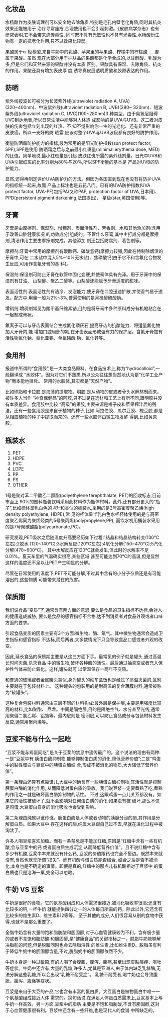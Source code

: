 ## 化妆品   

水杨酸作为皮肤调理剂可以安全地去除角质,特别是毛孔内壁老化角质,同时其抗炎效果还能被用于
治疗寻常痤疮,合理使用也不会引起刺激。《皮肤病学杂志》也有研究表明,它不会带来遗传毒性,
同时既不具有光敏性也不具有光毒性,水杨酸衍生物有一定的抗老化作用,只不过效果比较弱。    

果酸属于α-羟基酸,来自牛奶中的乳酸、苹果里的苹果酸、柠檬中的柠檬酸......都属于果酸。虽然
现在大部分用于护肤品的果酸都是化学合成的,以甘醇酸、乳酸为多,但是它们和天然来源的果酸并没有本质
区别。果酸具有保湿、去除角质、抗炎的作用。果酸还具有增加表皮厚
度,诱导真皮层透明质酸和胶原表达的作用。    

## 防晒

紫外线按波长可被分为长波紫外线(ultraviolet radiation A, UVA)
(320~400nm)、中波紫外线(ultraviolet radiation B, UVB)(280~
320nm)、短波紫外线(ultraviolet radiation C, UVC)(100~280nm)3
种类型。由于臭氧层阻碍UVC到达地表,所以日常生活中能够对人体造
成影响的是UVA与UVB。这二者对皮肤的伤害包括立刻出现的红热、不
知不觉影响你一生的光老化、还有非常严重的皮肤癌。所以一支好的防
晒霜,应该对整个UVA与UVB波段都有良好的防护作用。     

衡量防晒霜防护能力的指标,最为常用的是阳光防护指数(sun protect	factor,	SPF),SPF是使用
防晒霜之后与之前最小红斑量(minimal erythema dose, MED)的比值。简单地说,最小红斑量是引起
皮肤红斑所需的紫外线剂量。日光中UVB和UVA引起红斑的比率分别为80%与20%,所以SPF衡量的基本是
产品对UVB的防护能力。    

显然,还得再制定评价UVA防护力的方法。但因为各国直到现在也没有将防护UVA的指标统一起来,故而
产品上标注也是五花八门。已有的UVA防护指数(UVA protect factor, UVA-PF)包括PA(又称PAF,
protection factor	of UVA,日本用)、PPD(persistent pigment darkening,法国提出)、
星级(star,英国使用)等。    

## 牙膏

牙膏是由摩擦剂、保湿剂、增稠剂、表面活性剂、芳香剂、水和其他添加剂(含用于改善口腔健康状况
的功效成分)组成的。不管什么牙膏,其中主打成分都是摩擦剂,清洁作用主要由摩擦剂完成。其他添加
剂还包括防腐剂、着色剂等。    

摩擦剂:牙膏中常用的摩擦剂有碳酸钙、磷酸氢钙(摩擦力较强,因此在特制除烟渍的牙膏中,可在
二水盐中混入5%~10%无水盐)、焦磷酸钙(由于它不和含氟化合物发生反应,可用作含氟牙膏的基
料)。     

保湿剂:保湿剂可防止牙膏在软管中固化变硬,并使膏体具有光泽。用于牙膏中的保湿剂有甘油、
山梨醇、聚乙二醇等。山梨醇还能赋予牙膏适度的甜味。    

表面活性剂:表面活性剂有洁净、发泡能力,使牙膏在口腔迅速扩散,并使香气易于透发。配方中
用量一般为2%~3%,普遍使用的是月桂醇硫酸钠。    

增稠剂:增稠剂常见为羧甲基纤维素钠,目的是将牙膏中多种原料成分有机地粘合在一起制成膏状。    

氟离子可以与牙齿表面结合生成氟化磷灰石,提高牙齿的抗酸能力、将适量氟化物加入牙膏内,能
增加口腔局部的氟,在牙齿表面形成强有力的保护层。含氟牙膏加有活性物氟化钠、氟化亚锡、单氟磷酸
钠、氟化锌等。    

## 食用剂

报道中所谓的“食用胶”,是一大类食品原料。在食品技术上,称为“hydrocolloid”,一般翻译成
“水胶体”。因为对它们不熟悉,所以公众往往想当然地认为是“化学工业产物”而本能地排斥。
常用的水胶体,其实都是“天然产物”。    

比如琼脂和卡拉胶,是海藻的提取物。明胶,是从动物的皮或者骨头水解熬制而来。被许多人当作
“神奇保健品”的阿胶,只不过是在选材和工艺上有所不同,跟明胶并没有本质差异。食用胶中比较
“高级”的果胶,主要来源是橘子皮和苹果榨汁后的残渣。还有一些食用胶是来自于植物的种子,比如
阿拉伯胶、瓜尔豆胶、槐豆胶,都是从相应植物的种子中提取而来的。还有一些水胶体由微生物发酵
得到,比如黄原胶。    

## 瓶装水

1. PET
2. HDPE
3. PVC
4. LDPE
5. PP
6. PS
7. OTHER   

1号是聚对苯二甲酸乙二醇酯(polyethylene terephthalate,	PET)的回收标志,目前市面上
90%的塑料瓶装饮料采用此材料作为瓶体材料。此外,还有部分更大的“瓶子”,比如桶体呈乳白色的
4升和类似的桶装水,采用的是2号高密度聚乙烯(high density polyethylene, HDPE),常
见的杯体呈半乳白色水杯杯体使用的是与高密度聚乙烯同为聚烯烃类的5号聚丙烯(polypropylene,PP),
而饮水机用桶装水采用的是7号聚碳酸酯(polycarbonate,PC)。    

研究发现,PET吸水之后随温度升高要经历如下过程:1结晶和结晶结构转变(130°C左右);2脱水
(120~140°C);3水解反应(120°C左右);4氧化分解(150~470°C);5汽化分解(470~600°C)。
其中水解反应在120°C就会发生,但此时的水解率不足0.01%。夏天车里的气温确实很高,某些区域
甚至可能达到70°C的高温,但是显然这样的温度还不足以让PET产生明显的分解。    

尽管在日常使用的温度下,PET不可能分解,不过其中含有的小分子杂质还是有可能溶出的,这些物质
可能带来潜在的危害。    

## 保质期

我们说食品“变质”了,通常含有两方面的意思,要么是食品的卫生指标不达标,会对人的健康造成威胁;
要么是食品的感官指标不合格,达不到消费者对食品外观或者口味方面的要求。    

引起食品变质的因素主要有3个方面:微生物、酶、氧气。其中微生物通常会造成卫生指标和感官指标
不达标,而后两者,大多数情况下只会导致食品口感或者外观的改变。    

因此,延长食品的保质期主要是从这三方面下手。最常见的例子就是罐头,通过高温长时间灭菌,杀灭食品
中的微生物,破坏各种酶的活性。最后通过抽真空或者充入保护性气体来防止氧化。这样,罐头就可
以常温保存一两年不变质。      

和普通的玻璃或者金属罐头类似,身为罐头的动车盒饭也是经过了高温灭菌的,区别主要就在于包装材料上。
这种罐头的包装用的是耐高温的复合薄膜材料,通常被称为“软罐头”。    

这种复合包装材料通常由三层不同的材料构成:最外层是保护层,主要是用强度比较高的材料,比如聚酯、
尼龙。中间是隔绝层,目的是隔绝空气、水分甚至光线,通常用聚偏二氯乙烯、铝箔等。最内层则是
密闭层,可以防止食品成分与包装材料发生反应,通常用聚丙烯等。     

## 豆浆不能与什么一起吃

“豆浆不能与鸡蛋同吃”,是关于豆浆的禁忌中流传最广的。这个说法的理由有两种:一是“豆浆中有
胰蛋白酶抑制物,能够抑制蛋白质的消化,降低营养价值”;二是“鸡蛋中的黏性蛋白与豆浆中的胰蛋白酶结
合,形成不被消化的物质,大大降低了营养价值”。     

第一条理由还算有点靠谱儿,大豆中的确含有一些胰蛋白酶抑制物,其活性就是抑制胰蛋白酶的消化作用,
从而降低对蛋白质的吸收。我们说豆浆一定要煮熟了吃,煮熟的作用之一就是破坏蛋白酶抑制物的活性。
不过,这跟鸡蛋一点儿关系都没有。如果它的活性被破坏了,就不会影响对任何蛋白质的消化;如果没有被
破坏,那么不仅是鸡蛋,大豆蛋白自身的消化吸收也会受到影响。     

第二条理由纯属以讹传讹。胰蛋白酶是人体或者动物的胰腺分泌的酶,其作用是分解蛋白质。如果大豆中
存在这样的酶,纯属大豆跟自己过不去,早就在进化过程中被淘汰了。    

许多人喝豆浆喜欢加糖。而有一条禁忌是不能加红糖,原因是“红糖中含有一些有机酸,会与豆浆中的钙
或者蛋白质生成沉淀,从而降低营养价值”。且不说红糖中含有多少有机酸,豆浆中本来就没有什么钙,
豆浆的价值跟钙也完全不搭边。既然本来就没有,当然也就无所谓“损失”。而有机酸与蛋白质能否结合,
结合之后是否不被消化,本身也是不确定的事情。即便是真的,红糖中的那点儿有机酸相对于豆浆中
的蛋白质也只是沧海一粟,完全可以忽略。    

## 牛奶 VS 豆浆

牛奶是很好的食物。它的氨基酸组成和人体需求很接近,被消化吸收率很高;还含有比较多的钙,一杯牛奶
就能提供四分之一的人体每日所需的钙。除此以外,它还含有比较多的维生素D、维生素B12等等。
至于其他的成分,人们很容易从别的食物中获得,也就不是那么重要了。     

全脂牛奶含有大量的饱和脂肪酸和胆固醇,对于心血管健康较为不利。含有极少量的或者不含饱和脂肪酸
和胆固醇,是“健康食品”的关键指标之一。脱脂牛奶能够解决脂肪的问题,但是脱脂同时也会去除脂溶性
的维生素,比如维生素D。脱脂虽有利于降低牛奶中的胆固醇含量,不过,脱脂奶中的胆固醇依然不少。    

牛奶本身是一种过敏原,有的人喝了会腹胀、腹泻、腹痛,甚至出现皮肤瘙痒、呕吐等症状。牛奶中还含有
大量的乳糖,许多人,尤其是亚洲人,由于体内缺乏乳糖酶,无法分解这些乳糖,所以会出现“乳糖不耐受症”。
乳糖不耐受者,喝牛奶也会导致腹胀、腹泻、腹痛等症状。     

豆浆是来自于大豆的产品,它也含有丰富的蛋白质。大豆蛋白是植物蛋白中唯一一个氨基酸组成接近人体
需求的。换句话说,在满足人体蛋白质需求上,豆浆基本上与牛奶一样高效。另一方面,豆浆中的脂肪
主要是不饱和脂肪酸,不含有胆固醇,这对于心血管健康很有利。豆浆中还含有一些纤维,也是现代人的食谱
中所缺乏的。     

